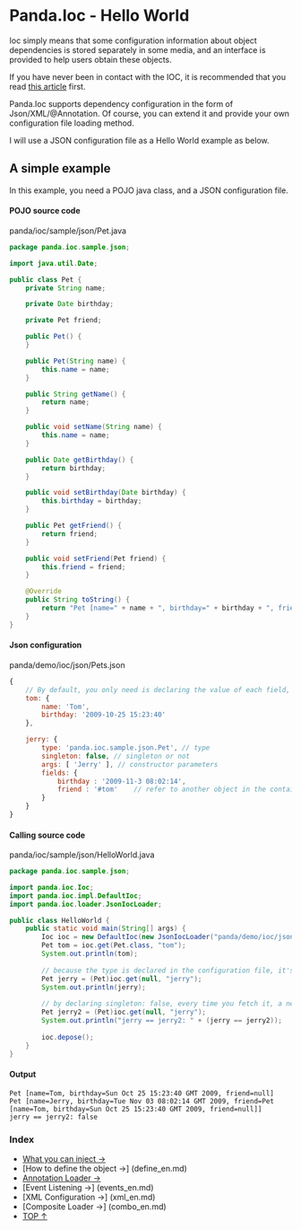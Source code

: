 Panda.Ioc - Hello World
========================

Ioc simply means that some configuration information about object dependencies is stored separately in some media, and an interface is provided to help users obtain these objects.

If you have never been in contact with the IOC, it is recommended that you read [this article](http://www.baeldung.com/inversion-control-and-dependency-injection-in-spring) first. 

Panda.Ioc supports dependency configuration in the form of Json/XML/@Annotation. Of course, you can extend it and provide your own configuration file loading method.

I will use a JSON configuration file as a Hello World example as below.

## A simple example
In this example, you need a POJO java class, and a JSON configuration file.

#### POJO source code
panda/ioc/sample/json/Pet.java

```Java
package panda.ioc.sample.json;

import java.util.Date;

public class Pet {
	private String name;

	private Date birthday;

	private Pet friend;

	public Pet() {
	}

	public Pet(String name) {
		this.name = name;
	}

	public String getName() {
		return name;
	}

	public void setName(String name) {
		this.name = name;
	}

	public Date getBirthday() {
		return birthday;
	}

	public void setBirthday(Date birthday) {
		this.birthday = birthday;
	}

	public Pet getFriend() {
		return friend;
	}

	public void setFriend(Pet friend) {
		this.friend = friend;
	}

	@Override
	public String toString() {
		return "Pet [name=" + name + ", birthday=" + birthday + ", friend=" + friend + "]";
	}
}
```

#### Json configuration

panda/demo/ioc/json/Pets.json

```JavaScript
{
	// By default, you only need is declaring the value of each field, Panda.Ioc will convert it's type for you
	tom: {
		name: 'Tom',
		birthday: '2009-10-25 15:23:40'
	},

	jerry: {
		type: 'panda.ioc.sample.json.Pet', // type
		singleton: false, // singleton or not
		args: [ 'Jerry' ], // constructor parameters
		fields: {
			birthday : '2009-11-3 08:02:14',
			friend : '#tom'	   // refer to another object in the container
		}
	}
}
```

#### Calling source code

panda/ioc/sample/json/HelloWorld.java

```Java
package panda.ioc.sample.json;

import panda.ioc.Ioc;
import panda.ioc.impl.DefaultIoc;
import panda.ioc.loader.JsonIocLoader;

public class HelloWorld {
	public static void main(String[] args) {
		Ioc ioc = new DefaultIoc(new JsonIocLoader("panda/demo/ioc/json/Pets.json"));
		Pet tom = ioc.get(Pet.class, "tom");
		System.out.println(tom);
		
		// because the type is declared in the configuration file, it's not need to pass the type parameter
		Pet jerry = (Pet)ioc.get(null, "jerry");
		System.out.println(jerry);
		
		// by declaring singleton: false, every time you fetch it, a new instance is created
		Pet jerry2 = (Pet)ioc.get(null, "jerry");
		System.out.println("jerry == jerry2: " + (jerry == jerry2));
		
		ioc.depose();
	}
}
```

#### Output

	Pet [name=Tom, birthday=Sun Oct 25 15:23:40 GMT 2009, friend=null]
	Pet [name=Jerry, birthday=Tue Nov 03 08:02:14 GMT 2009, friend=Pet [name=Tom, birthday=Sun Oct 25 15:23:40 GMT 2009, friend=null]]
	jerry == jerry2: false


### Index

 - [What you can inject →](inject_en.md)
 - [How to define the object →] (define_en.md)
 - [Annotation Loader →](annotation_en.md)
 - [Event Listening →] (events_en.md)
 - [XML Configuration →] (xml_en.md)
 - [Composite Loader →] (combo_en.md)
 - [TOP ↑](../index_en.md)
